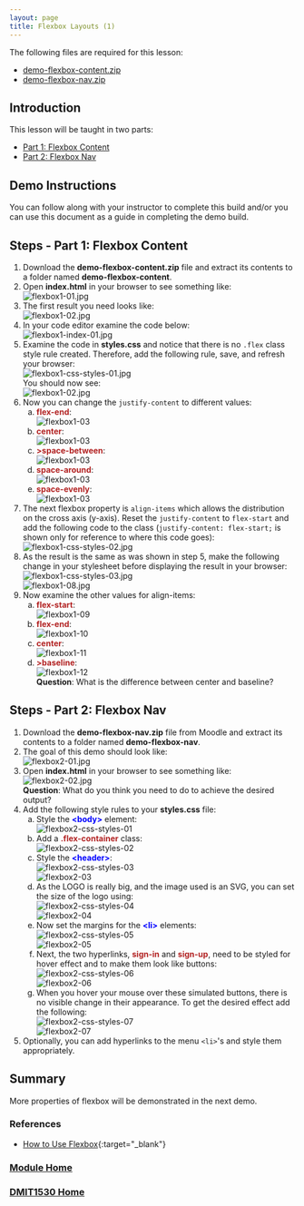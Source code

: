 ```yaml
---
layout: page
title: Flexbox Layouts (1)
---
```

<style>
    .css-class{
        color: firebrick;
        font-weight: bold;
    }
    .html-class{
        color: blue;
        font-weight: bold;
    }
</style>

The following files are required for this lesson:
* [demo-flexbox-content.zip](files/demo-flexbox-content.zip)
* [demo-flexbox-nav.zip](files/demo-flexbox-nav.zip)

## Introduction
This lesson will be taught in two parts:
* [Part 1: Flexbox Content](#content)
* [Part 2: Flexbox Nav](#nav)

## Demo Instructions
You can follow along with your instructor to complete this build and/or you can use this document as a guide in completing the demo build.

## Steps - <a ID="content">Part 1</a>: Flexbox Content
1.	Download the **demo-flexbox-content.zip** file and extract its contents to a folder named **demo-flexbox-content**.
2.	Open **index.html** in your browser to see something like:<br>
![flexbox1-01.jpg](files/flexbox1-01.jpg)
3.	The first result you need looks like:<br>
![flexbox1-02.jpg](files/flexbox1-02.jpg)
4.	In your code editor examine the code below:<br>
![flexbox1-index-01.jpg](files/flexbox1-index-01.jpg)
5.	Examine the code in **styles.css** and notice that there is no `.flex` class style rule created. Therefore, add the following rule, save, and refresh your browser:<br>
![flexbox1-css-styles-01.jpg](files/flexbox1-css-styles-01.jpg)<br>
You should now see:<br>
![flexbox1-02.jpg](files/flexbox1-02.jpg)
6.	Now you can change the `justify-content` to different values:<br>
    <ol type="a">
        <li><span class="css-class">flex-end</span>:<br>
        <img src="files/flexbox1-03.jpg" alt="flexbox1-03">
        </li>
        <li><span class="css-class">center</span>:<br>
        <img src="files/flexbox1-03.jpg" alt="flexbox1-03"></li>
        <li><span class="css-class">>space-between</span>:<br>
        <img src="files/flexbox1-03.jpg" alt="flexbox1-03"></li>
        <li><span class="css-class">space-around</span>:<br>
        <img src="files/flexbox1-03.jpg" alt="flexbox1-03"></li>
        <li><span class="css-class">space-evenly</span>:<br>
        <img src="files/flexbox1-03.jpg" alt="flexbox1-03"></li>
    </ol>
7. The next flexbox property is `align-items` which allows the distribution on the cross axis (y-axis). Reset the `justify-content` to `flex-start` and add the following code to the class (`justify-content: flex-start;` is shown only for reference to where this code goes):<br>
![flexbox1-css-styles-02.jpg](files/flexbox1-css-styles-02.jpg)
8.	As the result is the same as was shown in step 5, make the following change in your stylesheet before displaying the result in your browser:<br>
![flexbox1-css-styles-03.jpg](files/flexbox1-css-styles-03.jpg)<br>
![flexbox1-08.jpg](files/flexbox1-08.jpg)
9.	Now examine the other values for align-items:<br>
    <ol type="a">
        <li><span class="css-class">flex-start</span>:<br>
        <img src="files/flexbox1-09.jpg" alt="flexbox1-09">
        </li>
        <li><span class="css-class">flex-end</span>:<br>
        <img src="files/flexbox1-10.jpg" alt="flexbox1-10"></li>
        <li><span class="css-class">center</span>:<br>
        <img src="files/flexbox1-11.jpg" alt="flexbox1-11"></li>
        <li><span class="css-class">>baseline</span>:<br>
        <img src="files/flexbox1-12.jpg" alt="flexbox1-12">
        <br><b>Question</b>: What is the difference between center and baseline?
        </li>
    </ol>

## Steps - <a ID="nav">Part 2</a>: Flexbox Nav
1.	Download the **demo-flexbox-nav.zip** file from Moodle and extract its contents to a folder named **demo-flexbox-nav**.
2.	The goal of this demo should look like:<br>
![flexbox2-01.jpg](files/flexbox2-01.jpg)
3.	Open **index.html** in your browser to see something like:<br>
![flexbox2-02.jpg](files/flexbox2-02.jpg)<br>
**Question**: What do you think you need to do to achieve the desired output?
4.	Add the following style rules to your **styles.css** file:<br>
    <ol type="a">
        <li>Style the <span class="html-class">&lt;body&gt;</span> element:<br>
        <img src="files/flexbox2-css-styles-01.jpg" alt="flexbox2-css-styles-01">
        </li>
        <li>Add a <span class="css-class">.flex-container</span> class:<br>
        <img src="files/flexbox2-css-styles-02.jpg" alt="flexbox2-css-styles-02">
        </li>
        <li>Style the <span class="html-class">&lt;header&gt;</span>:<br>
        <img src="files/flexbox2-css-styles-03.jpg" alt="flexbox2-css-styles-03"><br>
        <img src="files/flexbox2-03.jpg" alt="flexbox2-03">
        </li>
        <li>As the LOGO is really big, and the image used is an SVG, you can set the size of the logo using:<br>
        <img src="files/flexbox2-css-styles-04.jpg" alt="flexbox2-css-styles-04"><br>
        <img src="files/flexbox2-04.jpg" alt="flexbox2-04">
        </li>
        <li>Now set the margins for the <span class="html-class">&lt;li&gt;</span> elements:<br>
        <img src="files/flexbox2-css-styles-05.jpg" alt="flexbox2-css-styles-05"><br>
        <img src="files/flexbox2-05.jpg" alt="flexbox2-05">
        </li>
        <li>Next, the two hyperlinks, <span class="css-class">sign-in</span> and <span class="css-class">sign-up</span>, need to be styled for hover effect and to make them look like buttons:<br>
        <img src="files/flexbox2-css-styles-06.jpg" alt="flexbox2-css-styles-06"><br>
        <img src="files/flexbox2-06.jpg" alt="flexbox2-06"></li>
        <li>When you hover your mouse over these simulated buttons, there is no visible change in their appearance. To get the desired effect add the following:<br>
        <img src="files/flexbox2-css-styles-07.jpg" alt="flexbox2-css-styles-07"><br>
        <img src="files/flexbox2-07.jpg" alt="flexbox2-07">
        </li>
    </ol>
5.	Optionally, you can add hyperlinks to the menu `<li>`'s and style them appropriately.

## Summary
More properties of flexbox will be demonstrated in the next demo.

### References
* [How to Use Flexbox](files/how-to-use-flexbox.pdf){:target="_blank"}

### [Module Home](../)
### [DMIT1530 Home](../../)